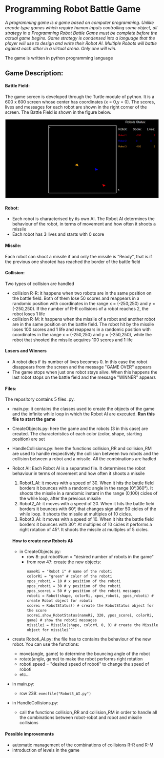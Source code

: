 # Programming Robot Battle Game

*A programming game is a game based on computer programming. Unlike arcade type games which require human inputs controlling some object, all strategy in a Programming Robot Battle Game must be complete before the actual game begins. Game strategy is condensed into a language that the player will use to design and write their Robot AI.  Multiple Robots will battle against each other in a virtual arena. Only one will win.*

The game is written in python programming language

## Game Description:
#### Battle Field:
The game screen is developed through the Turtle module of python. It is a 600 x 600 screen whose center has coordinates (x = 0,y = 0). The scores, lives and messages for each robot are shown in the right corner of the screen. The Battle Field is shown in the figure below.


![](Robots.gif)

#### Robot:
- Each robot is characterised by its own AI. The Robot AI determines the behaviour of the robot, in terms of movement and how often it shoots a missile
- Each robot has 3 lives and starts with 0 score

#### Missile:
Each robot can shoot a missile if and only the missile is "Ready", that is if the previous one shooted has reached the border of the battle field

#### Collision:
Two types of collision are handled
- collision R-R: it happens when two robots are in the same position on the battle field. Both of them lose 50 scores and reappears in a randomic position with coordinates in the range x = (-250,250) and y = (-250,250). If the number of R-R collisions of a robot reaches 2, the robot loses 1 life
- collision R-M: it happens when the missile of a robot and another robot are in the same position on the battle field. The robot hit by the missile loses 100 scores and 1 life and reappears in a randomic position with coordinates in the range x = (-250,250) and y = (-250,250), while the robot that shooted the missile acquires 100 scores and 1 life

#### Losers and Winners
- A robot dies if its number of lives becomes 0. In this case the robot disappears from the screen and the message "GAME OVER" appears
- The game stops when just one robot stays alive. When this happens the last robot stops on the battle field and the message "WINNER" appears

#### Files:
The repository contains 5 files .py. 
- main.py: it contains the classes used to create the objects of the game and the infinite while loop in which the Robot AI are executed. **Run this file to start the game**
- CreateObjects.py: here the game and the robots (3 in this case) are created. The characteristics of each color (color, shape, starting position) are set
- HandleCollisions.py: here the functions collision_RR and collision_RM are used to handle respectively the collision between two robots and the collision between a robot and a missile. All the combinations are hadled
- Robot AI: Each Robot AI is a separated file. It determines the robot behaviour in terms of movement and how often it shoots a missile
  1. Robot1_AI: it moves with a speed of 30. When it hits the battle field borders it bounces with a randomic angle in the range (0°,360°). It shoots the missile in a randomic instant in the range (0,100) cicles of the while loop, after the previous missile 
  2. Robot2_AI: it moves with a speed of 20. When it hits the battle field borders it bounces with 60°, that changes sign after 50 cicles of the while loop. It shoots the missile at multiples of 10 cicles.
  3. Robot3_AI: it moves with a speed of 10. When it hits the battle field borders it bounces with 30°. At multiples of 10 cicles it performs a right rotation of 45°. It shoots the missile at multiples of 5 cicles.
  
  #### How to create new Robots AI:
  - in CreateObjects.py: 
    - row 8: put robotNum = "desired number of robots in the game"
    - from row 47: create the new objects:
      ```# Create Robot i
      nameRi = "Robot i" # name of the roboti
      colorRi = "green" # color of the roboti
      xpos_roboti = 10 # x position of the roboti
      ypos_roboti = 30 # y position of the roboti
      ypos_scorei = 50 # y position of the roboti messages 
      roboti = Robot(shape, colorRi, xpos_roboti, ypos_roboti) # create Robot object for roboti
      scorei = RobotStatus() # create the RobotStatus object for the score
      scorei.show_RobotStatus(nameRi, 320, ypos_scorei, colorRi, game) # show the roboti messages
      missilei = Missile(shape, colorM, 0, 0) # create the Missile object for missilei```
- create Roboti_AI.py: the file has to contains the behaviour of the new robot. You can use the functions:
  - move(angle, game) to determine the bouncing angle of the robot
  - rotate(angle, game) to make the robot performs right rotation
  - roboti.speed = "desired speed of roboti" to change the speed of roboti
  - etc...
  
- in main.py:
  - row 239: ```execfile("Robot3_AI.py")```
- in HandleCollisions.py:
  - call the functions collision_RR and collision_RM in order to handle all the combinations between robot-robot and robot and missile collisions
  
#### Possible improvements
- automatic management of the combinations of collisions R-R and R-M
- introduction of levels in the game 

